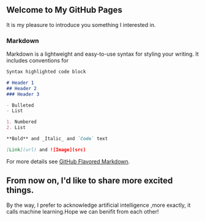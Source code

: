 ## Welcome to My GitHub Pages

It is my pleasure to introduce you something I interested in.


### Markdown

Markdown is a lightweight and easy-to-use syntax for styling your writing. It includes conventions for

```markdown
Syntax highlighted code block

# Header 1
## Header 2
### Header 3

- Bulleted
- List

1. Numbered
2. List

**Bold** and _Italic_ and `Code` text

[Link](url) and ![Image](src)
```

For more details see [GitHub Flavored Markdown](https://guides.github.com/features/mastering-markdown/).

## From now on, I'd like to share more excited things.
By the way, I prefer to acknowledge artificial intelligence ,more exactly, it calls machine learning.Hope we can benifit from each other!
